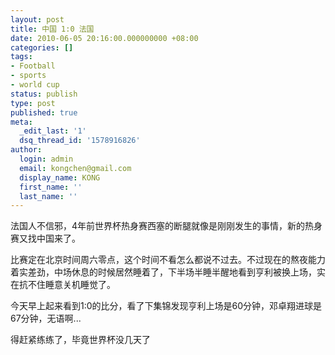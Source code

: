 ```yaml
---
layout: post
title: 中国 1:0 法国
date: 2010-06-05 20:16:00.000000000 +08:00
categories: []
tags:
- Football
- sports
- world cup
status: publish
type: post
published: true
meta:
  _edit_last: '1'
  dsq_thread_id: '1578916826'
author:
  login: admin
  email: kongchen@gmail.com
  display_name: KONG
  first_name: ''
  last_name: ''
---
```

法国人不信邪，4年前世界杯热身赛西塞的断腿就像是刚刚发生的事情，新的热身赛又找中国来了。

比赛定在北京时间周六零点，这个时间不看怎么都说不过去。不过现在的熬夜能力着实差劲，中场休息的时候居然睡着了，下半场半睡半醒地看到亨利被换上场，实在抗不住睡意关机睡觉了。

今天早上起来看到1:0的比分，看了下集锦发现亨利上场是60分钟，邓卓翔进球是67分钟，无语啊...

得赶紧练练了，毕竟世界杯没几天了